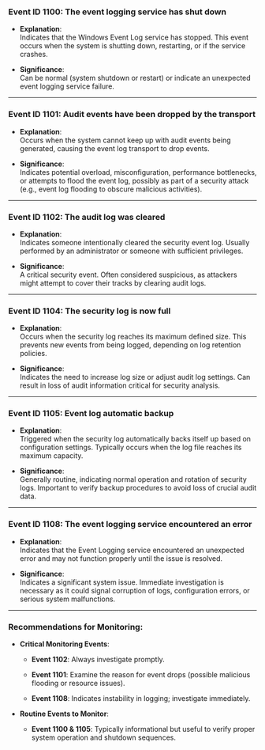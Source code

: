 

### **Event ID 1100: The event logging service has shut down**

- **Explanation**:  
    Indicates that the Windows Event Log service has stopped. This event occurs when the system is shutting down, restarting, or if the service crashes.
    
- **Significance**:  
    Can be normal (system shutdown or restart) or indicate an unexpected event logging service failure.
    

---

### **Event ID 1101: Audit events have been dropped by the transport**

- **Explanation**:  
    Occurs when the system cannot keep up with audit events being generated, causing the event log transport to drop events.
    
- **Significance**:  
    Indicates potential overload, misconfiguration, performance bottlenecks, or attempts to flood the event log, possibly as part of a security attack (e.g., event log flooding to obscure malicious activities).
    

---

### **Event ID 1102: The audit log was cleared**

- **Explanation**:  
    Indicates someone intentionally cleared the security event log. Usually performed by an administrator or someone with sufficient privileges.
    
- **Significance**:  
    A critical security event. Often considered suspicious, as attackers might attempt to cover their tracks by clearing audit logs.
    

---

### **Event ID 1104: The security log is now full**

- **Explanation**:  
    Occurs when the security log reaches its maximum defined size. This prevents new events from being logged, depending on log retention policies.
    
- **Significance**:  
    Indicates the need to increase log size or adjust audit log settings. Can result in loss of audit information critical for security analysis.
    

---

### **Event ID 1105: Event log automatic backup**

- **Explanation**:  
    Triggered when the security log automatically backs itself up based on configuration settings. Typically occurs when the log file reaches its maximum capacity.
    
- **Significance**:  
    Generally routine, indicating normal operation and rotation of security logs. Important to verify backup procedures to avoid loss of crucial audit data.
    

---

### **Event ID 1108: The event logging service encountered an error**

- **Explanation**:  
    Indicates that the Event Logging service encountered an unexpected error and may not function properly until the issue is resolved.
    
- **Significance**:  
    Indicates a significant system issue. Immediate investigation is necessary as it could signal corruption of logs, configuration errors, or serious system malfunctions.
    

---

### **Recommendations for Monitoring:**

- **Critical Monitoring Events**:
    
    - **Event 1102**: Always investigate promptly.
        
    - **Event 1101**: Examine the reason for event drops (possible malicious flooding or resource issues).
        
    - **Event 1108**: Indicates instability in logging; investigate immediately.
        
- **Routine Events to Monitor**:
    
    - **Event 1100 & 1105**: Typically informational but useful to verify proper system operation and shutdown sequences.